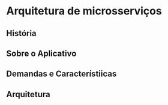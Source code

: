 # Arquitetura de microsserviços


## História 

## Sobre o Aplicativo

## Demandas e Característiicas 

## Arquitetura
